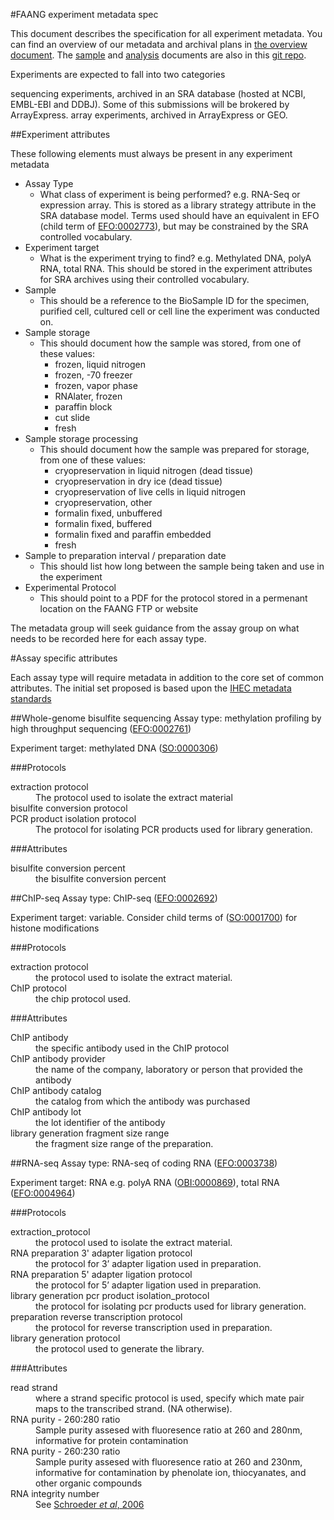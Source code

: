 #FAANG experiment metadata spec

This document describes the specification for all experiment metadata. You can find an overview of our metadata and archival plans in [the overview document](faang_metadata_overview.md). The [sample](faang_sample_metadata.md) and [analysis](faang_analysis_metadata.md) documents are also in this [git repo](https://github.com/FAANG/faang-metadata).

Experiments are expected to fall into two categories 

sequencing experiments, archived in an SRA database (hosted at NCBI, EMBL-EBI and DDBJ). Some of this submissions will be brokered by ArrayExpress.
array experiments, archived in ArrayExpress or GEO. 

##Experiment attributes

These following elements must always be present in any experiment metadata

* Assay Type
	* What class of experiment is being performed? e.g. RNA-Seq or expression array. This is stored as a library strategy attribute in the SRA database model. Terms used should have an equivalent in EFO (child term of [EFO:0002773](http://www.ebi.ac.uk/ontology-lookup/browse.do?ontName=EFO&termId=EFO%3A0002773&termName=assay%20by%20instrument)), but may be constrained by the SRA controlled vocabulary.
* Experiment target
	* What is the experiment trying to find? e.g. Methylated DNA, polyA RNA, total RNA. This should be stored in the experiment attributes for SRA archives using their controlled vocabulary.
* Sample
	* This should be a reference to the BioSample ID for the specimen, purified cell, cultured cell or cell line the experiment was conducted on.
* Sample storage
	* This should document how the sample was stored, from one of these values:
		*  frozen, liquid nitrogen
		*  frozen, -70 freezer
		*  frozen, vapor phase
		*  RNAlater, frozen
		*  paraffin block
		*  cut slide
		*  fresh
* Sample storage processing
	* This should document how the sample was prepared for storage, from one of these values:
		* cryopreservation in liquid nitrogen (dead tissue)
		* cryopreservation in dry ice (dead tissue)
		* cryopreservation of live cells in liquid nitrogen
		* cryopreservation, other
		* formalin fixed, unbuffered
		* formalin fixed, buffered
		* formalin fixed and paraffin embedded
		* fresh
* Sample to preparation interval / preparation date 
	* This should list how long between the sample being taken and use in the experiment
* Experimental Protocol
	* This should point to a PDF for the protocol stored in a permenant location on the FAANG FTP or website


The metadata group will seek guidance from the assay group on what needs to be recorded here for each assay type.

#Assay specific attributes

Each assay type will require metadata in addition to the core set of common attributes. The initial set proposed is based upon the [IHEC metadata standards](http://ihec-epigenomes.org/research/reference-epigenome-standards/)

##Whole-genome bisulfite sequencing
Assay type: methylation profiling by high throughput sequencing ([EFO:0002761](http://www.ebi.ac.uk/efo/EFO_0002761))

Experiment target: methylated DNA ([SO:0000306](http://www.sequenceontology.org/browser/current_svn/term/SO:0000306))

###Protocols
<dl>
<dt>extraction protocol</dt>
<dd>The protocol used to isolate the extract material</dd>
<dt>bisulfite conversion protocol</dt>
<dd></dd>
<dt>PCR product isolation protocol</dt>
<dd>The protocol for isolating PCR products used for library generation.</dd>
</dl>

###Attributes
<dl>
<dt>bisulfite conversion percent</dt>
<dd>the bisulfite conversion percent</dd>
</dl>

##ChIP-seq
Assay type: ChIP-seq ([EFO:0002692](http://www.ebi.ac.uk/efo/EFO_0002692))

Experiment target: variable. Consider child terms of ([SO:0001700](http://www.sequenceontology.org/browser/current_svn/term/SO:0001700)) for histone modifications

###Protocols
<dl>
<dt>extraction protocol</dt>
<dd>the protocol used to isolate the extract material.</dd>
<dt>ChIP protocol</dt>
<dd>the chip protocol used.</dd>
</dl>

###Attributes
<dl>
<dt>ChIP antibody </dt>
<dd>the specific antibody used in the ChIP protocol</dd>
<dt>ChIP antibody provider</dt>
<dd>the name of the company, laboratory or person that provided the antibody</dd>
<dt>ChIP antibody catalog</dt>
<dd>the catalog from which the antibody was purchased</dd>
<dt>ChIP antibody lot</dt>
<dd>the lot identifier of the antibody</dd>
<dt>library generation fragment size range</dt>
<dd>the fragment size range of the preparation.</dd>
</dl>


##RNA-seq
Assay type: RNA-seq of coding RNA ([EFO:0003738](http://www.ebi.ac.uk/efo/EFO_0003738))

Experiment target: RNA e.g. polyA RNA ([OBI:0000869](http://purl.obolibrary.org/obo/OBI_0000869)), total RNA ([EFO:0004964](http://www.ebi.ac.uk/efo/EFO_0004964))

###Protocols
<dl>
<dt>extraction_protocol</dt>
<dd>the protocol used to isolate the extract material.</dd>
<dt>RNA preparation 3' adapter ligation protocol</dt>
<dd>the protocol for 3’ adapter ligation used in preparation.</dd>
<dt>RNA preparation 5' adapter ligation protocol</dt>
<dd>the protocol for 5’ adapter ligation used in preparation.</dd>
<dt>library generation pcr product isolation_protocol</dt>
<dd>the protocol for isolating pcr products used for library generation.</dd>
<dt>preparation reverse transcription protocol</dt>
<dd>the protocol for reverse transcription used in preparation.</dd>
<dt>library generation protocol</dt>
<dd>the protocol used to generate the library.</dd>
</dl>

###Attributes
<dl>
<dt>read strand</dt>
<dd>where a strand specific protocol is used, specify which mate pair maps to the transcribed strand. (NA otherwise).</dd>
<dt>RNA purity - 260:280 ratio</dt>
<dd>Sample purity assesed with fluoresence ratio at 260 and 280nm, informative for protein contamination</dd>
<dt>RNA purity - 260:230 ratio</dt>
<dd>Sample purity assesed with fluoresence ratio at 260 and 230nm, informative for contamination by phenolate ion, thiocyanates, and other organic compounds</dd>
<dt>RNA integrity number</dt>
<dd>See <a href="http://www.biomedcentral.com/1471-2199/7/3">Schroeder <i>et al</i>, 2006</a></dd>
</dl>
